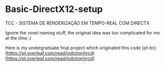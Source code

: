 # Basic-DirectX12-setup
TCC - SISTEMA DE RENDERIZAÇÃO EM TEMPO-REAL COM DIRECTX 

Ignore the voxel naming stuff, the original idea was too complicated for me at the time :/

Here is my undergraduate final project which originated this code [pt-br]: (https://pt.overleaf.com/read/jvdctrqnhrcd)[https://pt.overleaf.com/read/jvdctrqnhrcd]
